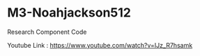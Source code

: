 # M3-Noahjackson512
Research Component Code

Youtube Link : https://www.youtube.com/watch?v=IJz_R7hsamk
